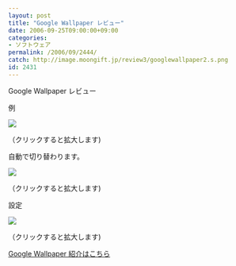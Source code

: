 ```yaml
---
layout: post
title: "Google Wallpaper レビュー"
date: 2006-09-25T09:00:00+09:00
categories:
- ソフトウェア
permalink: /2006/09/2444/
catch: http://image.moongift.jp/review3/googlewallpaper2.s.png
id: 2431
---
```

Google Wallpaper レビュー  
<!--more-->

例

  

[![](http://image.moongift.jp/review3/googlewallpaper1.s.png)](http://image.moongift.jp/review3/googlewallpaper1.png)  
  
（クリックすると拡大します)

  

自動で切り替わります。

  

[![](http://image.moongift.jp/review3/googlewallpaper2.s.png)](http://image.moongift.jp/review3/googlewallpaper2.png)  
  
（クリックすると拡大します)

  

設定

  

[![](http://image.moongift.jp/review3/googlewallpaper3.s.png)](http://image.moongift.jp/review3/googlewallpaper3.png)  
  
（クリックすると拡大します)

  

[Google Wallpaper 紹介はこちら](http://fw.moongift.jp/intro/i-2443.html)

